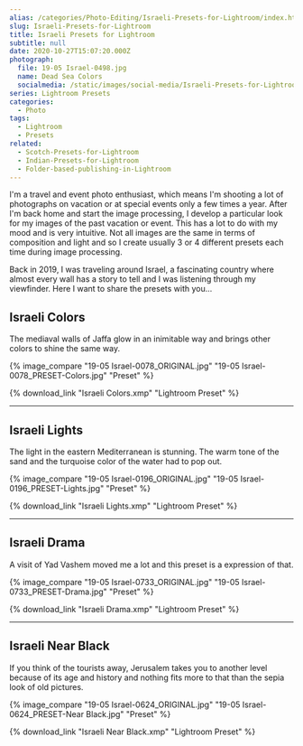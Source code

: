 ```yaml
---
alias: /categories/Photo-Editing/Israeli-Presets-for-Lightroom/index.html
slug: Israeli-Presets-for-Lightroom
title: Israeli Presets for Lightroom
subtitle: null
date: 2020-10-27T15:07:20.000Z
photograph:
  file: 19-05 Israel-0498.jpg
  name: Dead Sea Colors
  socialmedia: /static/images/social-media/Israeli-Presets-for-Lightroom.png
series: Lightroom Presets
categories:
  - Photo
tags:
  - Lightroom
  - Presets
related:
  - Scotch-Presets-for-Lightroom
  - Indian-Presets-for-Lightroom
  - Folder-based-publishing-in-Lightroom
---
```


I'm a travel and event photo enthusiast, which means I'm shooting a lot of photographs on vacation or at special events only a few times a year. After I'm back home and start the image processing, I develop a particular look for my images of the past vacation or event. This has a lot to do with my mood and is very intuitive. Not all images are the same in terms of composition and light and so I create usually 3 or 4 different presets each time during image processing.

Back in 2019, I was traveling around Israel, a fascinating country where almost every wall has a story to tell and I was listening through my viewfinder. Here I want to share the presets with you...

<!-- more -->

## Israeli Colors

The mediaval walls of Jaffa glow in an inimitable way and brings other colors to shine the same way.

{% image_compare
  "19-05 Israel-0078_ORIGINAL.jpg"
  "19-05 Israel-0078_PRESET-Colors.jpg"
  "Preset"
%}

{% download_link "Israeli Colors.xmp" "Lightroom Preset" %}

---

## Israeli Lights

The light in the eastern Mediterranean is stunning. The warm tone of the sand and the turquoise color of the water had to pop out.

{% image_compare
  "19-05 Israel-0196_ORIGINAL.jpg"
  "19-05 Israel-0196_PRESET-Lights.jpg"
  "Preset"
%}

{% download_link "Israeli Lights.xmp" "Lightroom Preset" %}

---

## Israeli Drama

A visit of Yad Vashem moved me a lot and this preset is a expression of that.

{% image_compare
  "19-05 Israel-0733_ORIGINAL.jpg"
  "19-05 Israel-0733_PRESET-Drama.jpg"
  "Preset"
%}

{% download_link "Israeli Drama.xmp" "Lightroom Preset" %}

---

## Israeli Near Black

If you think of the tourists away, Jerusalem takes you to another level because of its age and history and nothing fits more to that than the sepia look of old pictures.

{% image_compare
  "19-05 Israel-0624_ORIGINAL.jpg"
  "19-05 Israel-0624_PRESET-Near Black.jpg"
  "Preset" 
%}

{% download_link "Israeli Near Black.xmp" "Lightroom Preset" %}
